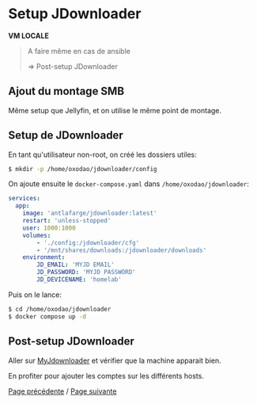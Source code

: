# Setup JDownloader

**VM LOCALE**

> A faire même en cas de ansible
>
> => Post-setup JDownloader

## Ajout du montage SMB

Même setup que Jellyfin, et on utilise le même point de montage.

## Setup de JDownloader

En tant qu'utilisateur non-root, on créé les dossiers utiles:
```sh
$ mkdir -p /home/oxodao/jdownloader/config
```

On ajoute ensuite le `docker-compose.yaml` dans `/home/oxodao/jdownloader`:
```yaml
services:
  app:
    image: 'antlafarge/jdownloader:latest'
    restart: 'unless-stopped'
    user: 1000:1000
    volumes:
        - './config:/jdownloader/cfg'
        - '/mnt/shares/downloads:/jdownloader/downloads'
    environment:
        JD_EMAIL: 'MYJD EMAIL'
        JD_PASSWORD: 'MYJD PASSWORD'
        JD_DEVICENAME: 'homelab'
```

Puis on le lance:
```sh
$ cd /home/oxodao/jdownloader
$ docker compose up -d
```

## Post-setup JDownloader

Aller sur [MyJdownloader](https://my.jdownloader.org) et vérifier que la machine apparait bien.

En profiter pour ajouter les comptes sur les différents hosts.

[Page précédente](setup_immich.md) / [Page suivante](setup_ha.md)